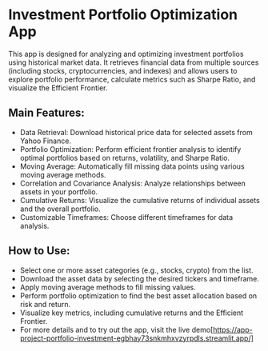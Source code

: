 # Investment Portfolio Optimization App
This app is designed for analyzing and optimizing investment portfolios using historical market data. It retrieves financial data from multiple sources (including stocks, cryptocurrencies, and indexes) and allows users to explore portfolio performance, calculate metrics such as Sharpe Ratio, and visualize the Efficient Frontier.

## Main Features:
* Data Retrieval: Download historical price data for selected assets from Yahoo Finance.
* Portfolio Optimization: Perform efficient frontier analysis to identify optimal portfolios based on returns, volatility, and Sharpe Ratio.
* Moving Average: Automatically fill missing data points using various moving average methods.
* Correlation and Covariance Analysis: Analyze relationships between assets in your portfolio.
* Cumulative Returns: Visualize the cumulative returns of individual assets and the overall portfolio.
* Customizable Timeframes: Choose different timeframes for data analysis.

## How to Use:
- Select one or more asset categories (e.g., stocks, crypto) from the list.
- Download the asset data by selecting the desired tickers and timeframe.
- Apply moving average methods to fill missing values.
- Perform portfolio optimization to find the best asset allocation based on risk and return.
- Visualize key metrics, including cumulative returns and the Efficient Frontier.
- For more details and to try out the app, visit the live demo[https://app-project-portfolio-investment-egbhay73snkmhxvzyrpdls.streamlit.app/]

